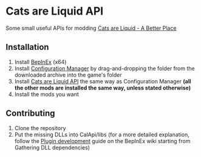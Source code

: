 # Cats are Liquid API
Some small useful APIs for modding [Cats are Liquid - A Better Place](https://store.steampowered.com/app/1188080)

## Installation
1. Install [BepInEx](https://bepinex.github.io/bepinex_docs/master/articles/user_guide/installation) (x64)
2. Install [Configuration Manager](https://github.com/BepInEx/BepInEx.ConfigurationManager/releases/latest)
   by drag-and-dropping the folder from the downloaded archive into the game's folder
3. Install [Cats are Liquid API](https://github.com/cgytrus/CalApi/releases/latest) the same way as Configuration Manager
   **(all the other mods are installed the same way, unless stated otherwise)**
4. Install the mods you want

## Contributing
1. Clone the repository
2. Put the missing DLLs into CalApi/libs (for a more detailed explanation,
   follow the [Plugin development](https://bepinex.github.io/bepinex_docs/master/articles/dev_guide/plugin_tutorial/1_setup.html)
   guide on the BepInEx wiki starting from Gathering DLL dependencies)